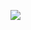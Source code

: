 ![](https://www.nta.go.jp/tmp/55094f75-9ee6-4db2-af92-a0c8b81f5217/images/18a4b3b14ea43ef466fb0b39a423b7c839201e22c923dcbe0fbf43fa75101ec7.jpg)
